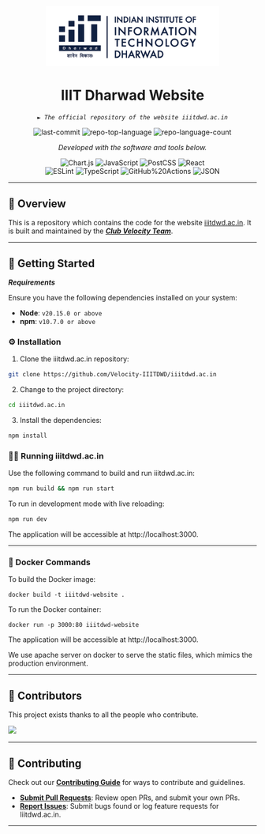 <p align="center">
  <img src="public\brand\logo-medium-light.png" width="350" />
</p>
<p align="center">
    <h1 align="center">IIIT Dharwad Website</h1>
</p>
<p align="center">
    <em><code>► The official repository of the website iiitdwd.ac.in</code></em>
</p>
<p align="center">
	<img src="https://img.shields.io/github/last-commit/Velocity-IIITDWD/iiitdwd.ac.in?style=flat-square&logo=git&logoColor=white&color=0080ff" alt="last-commit">
	<img src="https://img.shields.io/github/languages/top/Velocity-IIITDWD/iiitdwd.ac.in?style=flat-square&color=0080ff" alt="repo-top-language">
	<img src="https://img.shields.io/github/languages/count/Velocity-IIITDWD/iiitdwd.ac.in?style=flat-square&color=0080ff" alt="repo-language-count">
<p>
<p align="center">
		<em>Developed with the software and tools below.</em>
</p>
<p align="center">
	<img src="https://img.shields.io/badge/Chart.js-FF6384.svg?style=flat&logo=chartdotjs&logoColor=white" alt="Chart.js">
	<img src="https://img.shields.io/badge/JavaScript-F7DF1E.svg?style=flat&logo=JavaScript&logoColor=black" alt="JavaScript">
	<img src="https://img.shields.io/badge/PostCSS-DD3A0A.svg?style=flat&logo=PostCSS&logoColor=white" alt="PostCSS">
	<img src="https://img.shields.io/badge/React-61DAFB.svg?style=flat&logo=React&logoColor=black" alt="React">
	<br>
	<img src="https://img.shields.io/badge/ESLint-4B32C3.svg?style=flat&logo=ESLint&logoColor=white" alt="ESLint">
	<img src="https://img.shields.io/badge/TypeScript-3178C6.svg?style=flat&logo=TypeScript&logoColor=white" alt="TypeScript">
	<img src="https://img.shields.io/badge/GitHub%20Actions-2088FF.svg?style=flat&logo=GitHub-Actions&logoColor=white" alt="GitHub%20Actions">
	<img src="https://img.shields.io/badge/JSON-000000.svg?style=flat&logo=JSON&logoColor=white" alt="JSON">
</p>
<hr>

## 📍 Overview

This is a repository which contains the code for the website [iiitdwd.ac.in](https://iiitdwd.ac.in/). It is built and maintained by the [**_Club Velocity Team_**](https://github.com/Velocity-IIITDWD).

---

## 🚀 Getting Started

**_Requirements_**

Ensure you have the following dependencies installed on your system:

- **Node**: `v20.15.0 or above`
- **npm**: `v10.7.0 or above`

### ⚙️ Installation

1. Clone the iiitdwd.ac.in repository:

```sh
git clone https://github.com/Velocity-IIITDWD/iiitdwd.ac.in
```

2. Change to the project directory:

```sh
cd iiitdwd.ac.in
```

3. Install the dependencies:

```sh
npm install
```

### 🏃‍♂️ Running iiitdwd.ac.in

Use the following command to build and run iiitdwd.ac.in:

```sh
npm run build && npm run start
```

To run in development mode with live reloading:

```sh
npm run dev
```

The application will be accessible at http://localhost:3000.

---

### 🐳 Docker Commands

To build the Docker image:

```shell
docker build -t iiitdwd-website .
```

To run the Docker container:

```shell
docker run -p 3000:80 iiitdwd-website
```

The application will be accessible at http://localhost:3000.

We use apache server on docker to serve the static files, which mimics the production environment.

---

## 👏 Contributors

This project exists thanks to all the people who contribute.

<p align="left">
  <a href="https://github.com/Velocity-IIITDWD/iiitdwd.ac.in/graphs/contributors">
  <img src="https://contrib.rocks/image?repo=Velocity-IIITDWD/iiitdwd.ac.in" />
  </a>
</p>

---

## 🤝 Contributing

Check out our [**Contributing Guide**](docs/CONTRIBUTING.md) for ways to contribute and guidelines.

- **[Submit Pull Requests](https://github.com/Velocity-IIITDWD/iiitdwd.ac.in/pulls)**: Review open PRs, and submit your own PRs.
- **[Report Issues](https://github.com/Velocity-IIITDWD/iiitdwd.ac.in/issues)**: Submit bugs found or log feature requests for Iiitdwd.ac.in.

---
